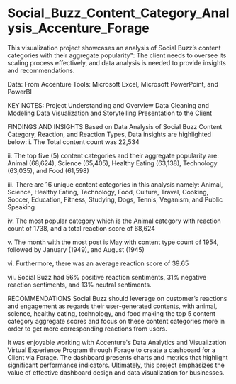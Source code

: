 # Social_Buzz_Content_Category_Analysis_Accenture_Forage
This visualization project showcases an analysis of Social Buzz’s content categories with their aggregate popularity": The client needs to oversee its scaling process effectively, and data analysis is needed to provide insights and recommendations.

Data: From Accenture
Tools: Microsoft Excel, Microsoft PowerPoint, and PowerBI
 
KEY NOTES:
Project Understanding and Overview
Data Cleaning and Modeling
Data Visualization and Storytelling
Presentation to the Client

FINDINGS AND INSIGHTS
Based on Data Analysis of Social Buzz Content Category, Reaction, and Reaction Types, Data insights are highlighted below:
i.   The Total content count was 22,534

ii.  The top five (5) content categories and their aggregate popularity are: Animal (68,624), Science (65,405), Healthy Eating (63,138), Technology (63,035), and Food (61,598)

iii. There are 16 unique content categories in this analysis namely: Animal, Science, Healthy Eating, Technology, Food, Culture, Travel, Cooking, Soccer, Education, Fitness, Studying, Dogs, Tennis, Veganism, and Public Speaking

iv. The most popular category which is the Animal category with reaction count of 1738, and a total reaction score of 68,624

v.  The month with the most post is May with content type count of 1954, followed by January (1949), and August (1945)

vi.  Furthermore, there was an average reaction score of 39.65

vii. Social Buzz had 56% positive reaction sentiments, 31% negative reaction sentiments, and 13% neutral sentiments.

RECOMMENDATIONS
Social Buzz should leverage on customer’s reactions and engagement as regards their user-generated contents, with animal, science, healthy eating, technology, and food making the top 5 content category aggregate scores and focus on these content categories more in order to get more corresponding reactions from users. 



It was enjoyable working with Accenture's Data Analytics and Visualization Virtual Experience Program through Forage to create a dashboard for a Client via Forage.
The dashboard presents charts and metrics that highlight significant performance indicators. Ultimately, this project emphasizes the value of effective dashboard design and data visualization for businesses.
